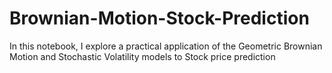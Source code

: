 # Brownian-Motion-Stock-Prediction
In this notebook, I explore a practical application of the Geometric Brownian Motion and Stochastic Volatility models to Stock price prediction
